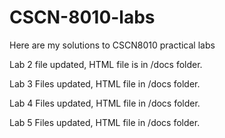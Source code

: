 # CSCN-8010-labs
Here are my solutions to CSCN8010 practical labs

Lab 2 file updated, HTML file is in /docs folder.

Lab 3 Files updated, HTML file in /docs folder.

Lab 4 Files updated, HTML file in /docs folder.

Lab 5 Files updated, HTML file in /docs folder.
